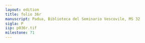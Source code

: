 ```yaml
---
layout: edition
title: folio 36r
manuscript: Padua, Biblioteca del Seminario Vescovile, MS 32
sigla: P
iip: p036r.tif
milestone: 71
---
```


